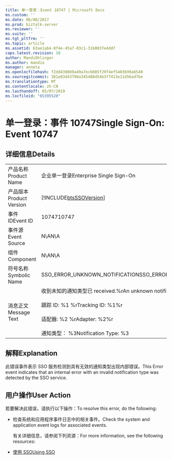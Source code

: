 ```yaml
---
title: 单一登录：Event 10747 | Microsoft Docs
ms.custom: ''
ms.date: 06/08/2017
ms.prod: biztalk-server
ms.reviewer: ''
ms.suite: ''
ms.tgt_pltfrm: ''
ms.topic: article
ms.assetid: 63ae1ab4-0f4e-45a7-83c1-31b8037e4dd7
caps.latest.revision: 10
author: MandiOhlinger
ms.author: mandia
manager: anneta
ms.openlocfilehash: f2dd430869a49a7ec6085f29f4ef5403b99a6540
ms.sourcegitcommit: 381e83d43796a345488d54b3f7413e11d56ad7be
ms.translationtype: MT
ms.contentlocale: zh-CN
ms.lasthandoff: 05/07/2019
ms.locfileid: "65395520"
---
```

# <a name="single-sign-on-event-10747"></a><span data-ttu-id="ff588-102">单一登录：事件 10747</span><span class="sxs-lookup"><span data-stu-id="ff588-102">Single Sign-On: Event 10747</span></span>
## <a name="details"></a><span data-ttu-id="ff588-103">详细信息</span><span class="sxs-lookup"><span data-stu-id="ff588-103">Details</span></span>  

|                 |                                                                                                                                        |
|-----------------|----------------------------------------------------------------------------------------------------------------------------------------|
|  <span data-ttu-id="ff588-104">产品名称</span><span class="sxs-lookup"><span data-stu-id="ff588-104">Product Name</span></span>   |                                                       <span data-ttu-id="ff588-105">企业单一登录</span><span class="sxs-lookup"><span data-stu-id="ff588-105">Enterprise Single Sign-On</span></span>                                                        |
| <span data-ttu-id="ff588-106">产品版本</span><span class="sxs-lookup"><span data-stu-id="ff588-106">Product Version</span></span> |                                       [!INCLUDE[btsSSOVersion](../includes/btsssoversion-md.md)]                                       |
|    <span data-ttu-id="ff588-107">事件 ID</span><span class="sxs-lookup"><span data-stu-id="ff588-107">Event ID</span></span>     |                                                                 <span data-ttu-id="ff588-108">10747</span><span class="sxs-lookup"><span data-stu-id="ff588-108">10747</span></span>                                                                  |
|  <span data-ttu-id="ff588-109">事件源</span><span class="sxs-lookup"><span data-stu-id="ff588-109">Event Source</span></span>   |                                                                  <span data-ttu-id="ff588-110">N\A</span><span class="sxs-lookup"><span data-stu-id="ff588-110">N\A</span></span>                                                                   |
|    <span data-ttu-id="ff588-111">组件</span><span class="sxs-lookup"><span data-stu-id="ff588-111">Component</span></span>    |                                                                  <span data-ttu-id="ff588-112">N\A</span><span class="sxs-lookup"><span data-stu-id="ff588-112">N\A</span></span>                                                                   |
|  <span data-ttu-id="ff588-113">符号名称</span><span class="sxs-lookup"><span data-stu-id="ff588-113">Symbolic Name</span></span>  |                                                     <span data-ttu-id="ff588-114">SSO_ERROR_UNKNOWN_NOTIFICATION</span><span class="sxs-lookup"><span data-stu-id="ff588-114">SSO_ERROR_UNKNOWN_NOTIFICATION</span></span>                                                     |
|  <span data-ttu-id="ff588-115">消息正文</span><span class="sxs-lookup"><span data-stu-id="ff588-115">Message Text</span></span>   | <span data-ttu-id="ff588-116">收到未知的通知类型已 received.%r</span><span class="sxs-lookup"><span data-stu-id="ff588-116">An unknown notification type was received.%r</span></span><br /><br /> <span data-ttu-id="ff588-117">跟踪 ID: %1 %r</span><span class="sxs-lookup"><span data-stu-id="ff588-117">Tracking ID: %1%r</span></span><br /><br /> <span data-ttu-id="ff588-118">适配器: %2 %r</span><span class="sxs-lookup"><span data-stu-id="ff588-118">Adapter: %2%r</span></span><br /><br /> <span data-ttu-id="ff588-119">通知类型： %3</span><span class="sxs-lookup"><span data-stu-id="ff588-119">Notification Type: %3</span></span> |

## <a name="explanation"></a><span data-ttu-id="ff588-120">解释</span><span class="sxs-lookup"><span data-stu-id="ff588-120">Explanation</span></span>  
 <span data-ttu-id="ff588-121">此错误事件表示 SSO 服务检测到具有无效的通知类型出现内部错误。</span><span class="sxs-lookup"><span data-stu-id="ff588-121">This Error event indicates that an internal error with an invalid notification type was detected by the SSO service.</span></span>  

## <a name="user-action"></a><span data-ttu-id="ff588-122">用户操作</span><span class="sxs-lookup"><span data-stu-id="ff588-122">User Action</span></span>  
 <span data-ttu-id="ff588-123">若要解决此错误，请执行以下操作：</span><span class="sxs-lookup"><span data-stu-id="ff588-123">To resolve this error, do the following:</span></span>  

- <span data-ttu-id="ff588-124">检查系统和应用程序事件日志中的相关事件。</span><span class="sxs-lookup"><span data-stu-id="ff588-124">Check the system and application event logs for associated events.</span></span>  

  <span data-ttu-id="ff588-125">有关详细信息，请参阅下列资源：</span><span class="sxs-lookup"><span data-stu-id="ff588-125">For more information, see the following resources:</span></span>  

- [<span data-ttu-id="ff588-126">使用 SSO</span><span class="sxs-lookup"><span data-stu-id="ff588-126">Using SSO</span></span>](../core/using-sso.md)
